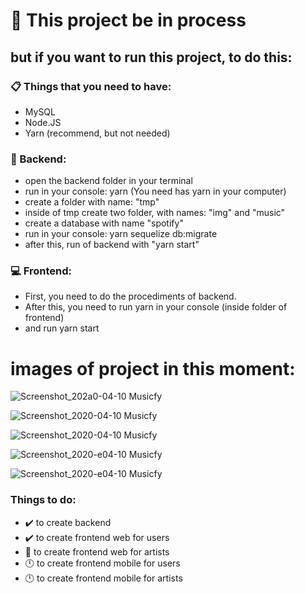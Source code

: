 # :hammer: This project be in process

## but if you want to run this project, to do this:

### :clipboard: Things that you need to have:

- MySQL
- Node.JS
- Yarn (recommend, but not needed)

### :file_folder: Backend:

- open the backend folder in your terminal
- run in your console: yarn (You need has yarn in your computer)
- create a folder with name: "tmp"
- inside of tmp create two folder, with names: "img" and "music"
- create a database with name "spotify"
- run in your console: yarn sequelize db:migrate
- after this, run of backend with "yarn start"

### :computer: Frontend:

- First, you need to do the procediments of backend.
- After this, you need to run yarn in your console (inside folder of frontend)
- and run yarn start

# images of project in this moment:

![Screenshot_202a0-04-10 Musicfy](https://user-images.githubusercontent.com/45046288/78963607-6c79e180-7ace-11ea-8efc-7c9dc42f5076.png)

![Screenshot_2020-04-10 Musicfy](https://user-images.githubusercontent.com/45046288/78963660-83b8cf00-7ace-11ea-8d4a-21acf824a073.jpg)

![Screenshot_2020-04-10 Musicfy](https://user-images.githubusercontent.com/45046288/78963672-8e736400-7ace-11ea-8344-5e122eac961c.png)

![Screenshot_2020-e04-10 Musicfy](https://user-images.githubusercontent.com/45046288/78963695-a1863400-7ace-11ea-88f8-64b3a3adc555.png)

![Screenshot_2020-e04-10 Musicfy](https://user-images.githubusercontent.com/45046288/78963719-afd45000-7ace-11ea-871f-ca0d7b590d16.png)

### Things to do:

- :heavy_check_mark: to create backend
- :heavy_check_mark: to create frontend web for users
- :hammer: to create frontend web for artists
- :clock12: to create frontend mobile for users
- :clock12: to create frontend mobile for artists
